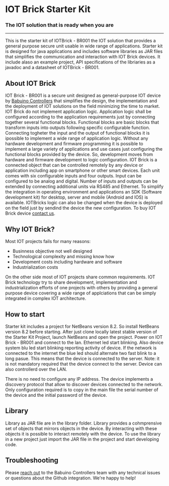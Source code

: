 # IOT Brick Starter Kit

### The IOT solution that is ready when you are

---

This is the starter kit of IOTBrick - BR001 the IOT solution that provides a general purpose secure unit usable in wide range of applications. Starter kit
is designed for java applications and includes software libraries as JAR files that simplifies the communication and interaction with IOT Brick devices. It include alaso an example project, API specifications of the libriaries as a javadoc and a datasheet of IOTBrick - BR001.

## About IOT Brick
IOT Brick - BR001 is a secure unit designed as general-purpose IOT device by [Babuino Controllers](https://babuinocontrollers.com) that simplifies the design, the implementation and the deployment of IOT solutions on the field minimizing the time to market. IOT Brick do not implement application logic. Application logic shall be configured according to the application requirements just by connecting together several functional blocks. Functional blocks are basic blocks that transform inputs into outputs following specific configurable function. Connecting togheter the input and the output of functional blocks it is ipossible to implement a wide range of application logic.
Without any hardware development and firmware programming it is possible to implement a large variety of applications and use cases just configuring the functional blocks provided by the device. So, development moves from hardware and firmware development to logic configuration.
IOT Brick is a connected object that can be controlled remotely by any device or application including app on smartphone or other smart devices. Each unit comes with six configurable inputs and four outputs. Input can be configured to be analog and digital. Number of inputs and outputs can be extended by connecting additional units via RS485 and Ethernet. To simplify the integration in operating environment and applications an SDK (Software development kit) for desktop, server and mobile (Android and IOS) is available. 
IOTBricks logic can also be changed when the device is deployed on the field just by sendind the device the new configuration.
To buy IOT Brick device [contact us](https://www.babuinocontrollers.com/contacts/).

## Why IOT Brick?
Most IOT projects fails for many reasons: 
- Businness objective not well designed
- Technological complexity and missing know how
- Development costs including hardware and software
- Industrialization costs

On the other side most of IOT projects share common requirements. IOT Brick technology try to share development, implementation and industrialization efforts of one projects with others by providing a general purpose device covering a wide range of applciations that can be simply integrated in complex IOT architecture.

## How to start
Starter kit includes a project for NetBeans version 8.2. So install NetBeans version 8.2 before starting.
After just clone locally latest stable version of the Starter Kit Project, launch NetBeans and open the project.
Power on IOT Brick - BR001 and connect to the lan. Ethernet led start blinking. Also device system blu led start blinking reporting activity of device. If the network is connected to the internet the blue led should alternate two fast blink to a long pasue. This means that the device is connected to the server.
Note: it is not mandatory required that the device connect to the server. Device can also controllerd over the LAN.

There is no need to configure any IP address. The device implements a discovery protocol that allow to discover devices connected to the network. Only configuration required is to copy in the main file the serial number of the device and the initial password of the device.

## Library
Library as JAR file are in the library folder. Library provides a cohmprensive set of objects that mirrors objects in the device. By interacting with these objects it is possible to interact remotely with the device.
To use the library in a new project just import the JAR file in the project and start developing code.

##

## Troubleshooting

Please [reach out](https://www.babuinocontrollers.com/contacts/) to the Babuino Controllers team with any technical issues or questions about the Github integration. We're happy to help!
